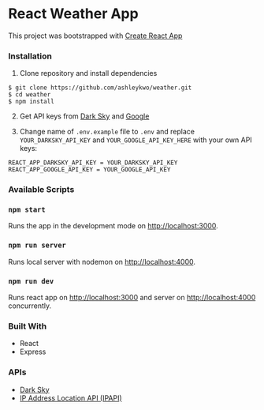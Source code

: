 # React Weather App

This project was bootstrapped with [Create React App](https://github.com/facebookincubator/create-react-app)

### Installation
1. Clone repository and install dependencies
```
$ git clone https://github.com/ashleykwo/weather.git
$ cd weather
$ npm install
```

2. Get API keys from [Dark Sky](https://darksky.net/dev) and [Google](https://console.developers.google.com/)

3. Change name of `.env.example` file to `.env` and replace `YOUR_DARKSKY_API_KEY` and `YOUR_GOOGLE_API_KEY_HERE` with your own API keys:
```
REACT_APP_DARKSKY_API_KEY = YOUR_DARKSKY_API_KEY
REACT_APP_GOOGLE_API_KEY = YOUR_GOOGLE_API_KEY
```

### Available Scripts

### `npm start`

Runs the app in the development mode on [http://localhost:3000](http://localhost:3000).

### `npm run server`

Runs local server with nodemon on [http://localhost:4000](http://localhost:4000).

### `npm run dev`

Runs react app on [http://localhost:3000](http://localhost:3000) and server on [http://localhost:4000](http://localhost:4000) concurrently.

### Built With
* React
* Express

### APIs

* [Dark Sky](https://darksky.net/forecast/40.7127,-74.0059/us12/en)
* [IP Address Location API (IPAPI)](https://ipapi.co/)